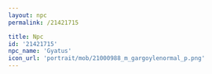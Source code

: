 ```yaml
---
layout: npc
permalink: /21421715

title: Npc
id: '21421715'
npc_name: 'Gyatus'
icon_url: 'portrait/mob/21000988_m_gargoylenormal_p.png'
---
```

